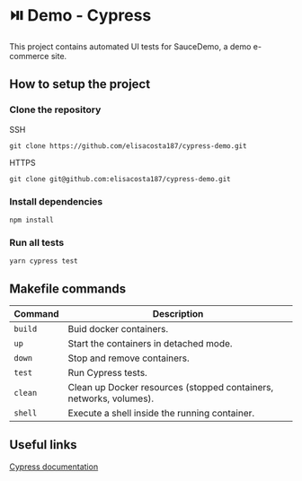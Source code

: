 # ⏯️ Demo - Cypress

This project contains automated UI tests for SauceDemo, a demo e-commerce site.

## How to setup the project

### Clone the repository

SSH

```
git clone https://github.com/elisacosta187/cypress-demo.git
```

HTTPS

```
git clone git@github.com:elisacosta187/cypress-demo.git
```

### Install dependencies

```
npm install
```

### Run all tests

```
yarn cypress test
```

## Makefile commands

| Command                   | Description                                                                        |
| ------------------------- | ---------------------------------------------------------------------------------- |
| `build`                   | Buid docker containers.                                                            |
| `up`                      | Start the containers in detached mode.                                             |
| `down`                    | Stop and remove containers.                                                        |
| `test`                    | Run Cypress tests.                                                                 |
| `clean`                   | Clean up Docker resources (stopped containers, networks, volumes).                 |
| `shell`                   | Execute a shell inside the running container.                                      |

## Useful links

[Cypress documentation](https://docs.cypress.io/app/get-started/why-cypress)
